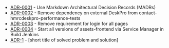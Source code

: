 

<!-- adrlog -->

* [ADR-0001](0001-use-markdown-architectural-decision-records.md) - Use Markdown Architectural Decision Records (MADRs)
* [ADR-0002](0002-remove-external-deskpro-from-load-test-dependencies.md) - Remove dependency on external DeskPro from contact-hmrcdeskpro-performance-tests
* [ADR-0003](0003-remove-login-redirection.md) - Remove requirement for login for all pages
* [ADR-0004](0004-start-all-versions-assets-frontend-jenkins.md) - Start all versions of assets-frontend via Service Manager in Build Jenkins
* [ADR-1](template.md) - [short title of solved problem and solution]

<!-- adrlogstop -->









